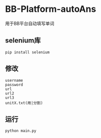 # BB-Platform-autoAns
用于BB平台自动填写单词
## selenium库
`pip install selenium`
## 修改
    username
    password
    url
    url2
    url3
    unitX.txt(用|分割)
## 运行
`python main.py`

